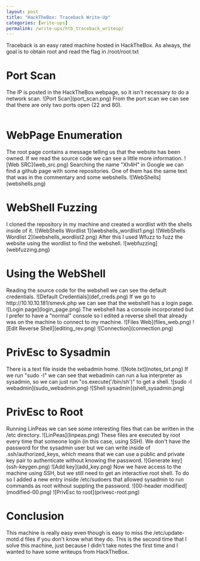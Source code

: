```yaml
---
layout: post
title: "HackTheBox: Traceback Write-Up"
categories: [write-ups]
permalink: /write-ups/htb_traceback_writeup/
---
```


Traceback is an easy rated machine hosted in HackTheBox. As always, the goal is to obtain root and read the flag in /root/root.txt
<h1>Port Scan</h1>
The IP is posted in the HackTheBox webpage, so it isn't necessary to do a network scan.
![Port Scan](port_scan.png)
From the port scan we can see that there are only two ports open (22 and 80).
<br><br>
<h1>WebPage Enumeration</h1>
The root page contains a message telling us that the website has been owned. If we read the source code we can see a little more information.
![Web SRC](web_src.png)
Searching the name "Xh4H" in Google we can find a github page with some repositories. One of them has the same text that was in the commentary and some webshells.
![WebShells](webshells.png)
<br>
<h1>WebShell Fuzzing</h1>
I cloned the repository in my machine and created a wordlist with the shells inside of it.
![WebShells Wordlist 1](webshells_wordlist1.png)
![WebShells Wordlist 2](webshells_wordlist2.png)
After this I used Wfuzz to fuzz the website using the wordlist to find the webshell.
![webfuzzing](webfuzzing.png)
<br>
<h1>Using the WebShell</h1>
Reading the source code for the webshell we can see the default credentials.
![Default Credentials](def_creds.png)
If we go to http://10.10.10.181/smevk.php we can see that the webshell has a login page.
![Login page](login_page.png)
The webshell has a console incorporated but I prefer to have a "normal" console so I edited a reverse shell that already was on the machine to connect to my machine.
![Files Web](files_web.png)
![Edit Reverse Shell](editing_rev.png)
![Connection](connection.png)
<br>
<h1>PrivEsc to Sysadmin</h1>
There is a text file inside the webadmin home.
![Note.txt](notes_txt.png)
If we run "sudo -l" we can see that webadmin can run a lua interpreter as sysadmin, so we can just run "os.execute('/bin/sh')" to get a shell.
![sudo -l webadmin](sudo_webadmin.png)
![Shell sysadmin](shell_sysadmin.png)
<h1>PrivEsc to Root</h1>
Running LinPeas we can see some interesting files that can be written in the /etc directory.
![LinPeas](linpeas.png)
These files are executed by root every time that someone login (in this case, using SSH). We don't have the password for the sysadmin user but we can write inside of .ssh/authorized_keys, which means that we can use a public and private key pair to authenticate without knowing the password.
![Generate key](ssh-keygen.png)
![Add key](add_key.png)
Now we have access to the machine using SSH, but we still need to get an interactive root shell. To do so I added a new entry inside /etc/sudoers that allowed sysadmin to run commands as root without suppling the password.
![00-header modified](modified-00.png)
![PrivEsc to root](privesc-root.png)
<br>
<h1>Conclusion</h1>
This machine is really easy even though is easy to miss the /etc/update-motd.d files if you don't know what they do. This is the second time that I solve this machine, just because I didn't take notes the first time and I wanted to have some writeups from HackTheBox.

